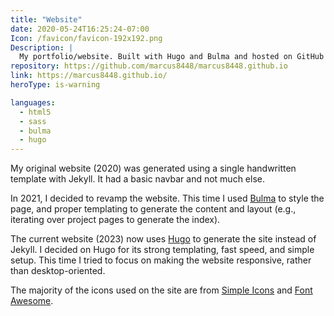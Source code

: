 ```yaml
---
title: "Website"
date: 2020-05-24T16:25:24-07:00
Icon: /favicon/favicon-192x192.png
Description: |
  My portfolio/website. Built with Hugo and Bulma and hosted on GitHub Pages.
repository: https://github.com/marcus8448/marcus8448.github.io
link: https://marcus8448.github.io/
heroType: is-warning

languages:
  - html5
  - sass
  - bulma
  - hugo
---
```


My original website (2020) was generated using a single handwritten template with Jekyll.
It had a basic navbar and not much else.

In 2021, I decided to revamp the website.
This time I used [Bulma](https://bulma.io/) to style the page,
and proper templating to generate the content and layout (e.g., iterating over project pages to generate the index).

The current website (2023) now uses [Hugo](https://gohugo.io/) to generate the site instead of Jekyll.
I decided on Hugo for its strong templating, fast speed, and simple setup.
This time I tried to focus on making the website responsive, rather than desktop-oriented.

The majority of the icons used on the site are from [Simple Icons](https://simpleicons.org/) 
and [Font Awesome](https://github.com/FortAwesome/Font-Awesome).
